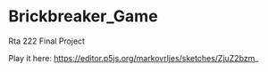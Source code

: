 # Brickbreaker_Game
Rta 222 Final Project

Play it here: https://editor.p5js.org/markovrljes/sketches/ZjuZ2bzm_
